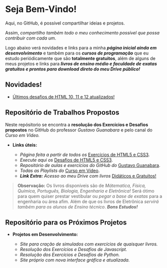 # Seja Bem-Vindo!

 Aqui, no GitHub, é possível compartilhar ideias e projetos. 
 
 Assim, *compartilho também todo o meu conhecimento possível que possa contribuir com cada um*.
 
 Logo abaixo verá novidades e links para a minha ***página inicial ainda em desenvolvimento*** e também para os ***cursos de programação*** que eu estudo periódicamente que são **totalmente gratuitos**, além de alguns de meus projetos e links para ***livros de ensino médio e faculdade de exatas gratuitos e prontos para download direto do meu Drive público!***
 
## Novidades!

 * [Últimos desafios de HTML 10, 11 e 12 atualizados!](https://debrites.github.io/Trabalhos-Propostos/HTML5-CSS3/Exercicios/desafiosHTML.html)

## Repositório de Trabalhos Propostos

 Neste repósitorio se encontra a **resolução dos Exercícios e Desafios propostos** no GitHub do professor *Gustavo Guanabara* e pelo canal do *Curso em Vídeo.*
 
 * **Links úteis:**
    
    * *Página feita a partir de todos os* [Exercícios de HTML5 e CSS3](https://debrites.github.io/Trabalhos-Propostos/HTML5-CSS3/Exercicios/ExerciciosAllInOne.html).
    * *Execute aqui os* [Desafios de HTML5 e CSS3](https://debrites.github.io/Trabalhos-Propostos/HTML5-CSS3/Exercicios/desafiosHTML.html).
    * *Repositório de aulas e exercícios do GitHub do* [Gustavo Guanabara](https://gustavoguanabara.github.io/).
    * *Todas as Playlists do* [Curso em Vídeo](https://www.youtube.com/user/cursosemvideo/playlists).
    * ***Link Extra:*** *Acesso ao meu Drive com livros* [Didáticos e Gratuitos!](https://drive.google.com/drive/u/0/folders/1NqwFMmZvjkBkcjW33Wy_qtKN4GqLqK07)

>**Observação:** Os livros disponíveis são de *Mátematica, Física, Química, Português, Biologia, Engenharia e Eletrônica!*
>Será ótimo para quem quiser prestar vestibular ou *pegar a base de exatas* para a engenharia ou área afim.
>Além de que os livros de Eletrônica *servirá também para os alunos de Ensino técnico*.
>***Bons Estudos!***

## Repositório para os Próximos Projetos

* **Projetos em Desenvolvimento:**
    
    * *Site para cração de simulados com exercícios de quaisquer livros.*
    * *Resolução dos Exercícios e Desafios de Javascript.*
    * *Resolução dos Exercícios e Desafios de Python.*
    * *Site próprio com nova interface gráfica e atualizada.*

    
